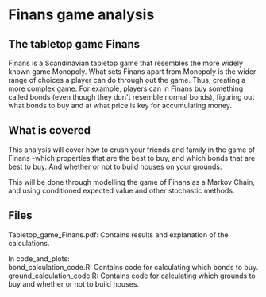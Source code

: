 # Finans game analysis
## The tabletop game Finans
Finans is a Scandinavian tabletop game that resembles the more widely known game Monopoly. What sets Finans apart from Monopoly is the wider range of choices a player can do through out the game. Thus, creating a more complex game. For example, players can in Finans buy something called bonds (even though they don't resemble normal bonds), figuring out what bonds to buy and at what price is key for accumulating money.

## What is covered
This analysis will cover how to crush your friends and family in the game of Finans -which properties that are the best to buy, and which bonds that are best to buy.  And whether or not to build houses on your grounds.

This will be done through modelling the game of Finans as a Markov Chain, and using conditioned expected value and other stochastic methods.

## Files
Tabletop_game_Finans.pdf: Contains results and explanation of the calculations.

In code_and_plots:  
bond_calculation_code.R: Contains code for calculating which bonds to buy.  
ground_calculation_code.R: Contains code for calculating which grounds to buy and whether or not to build houses.


